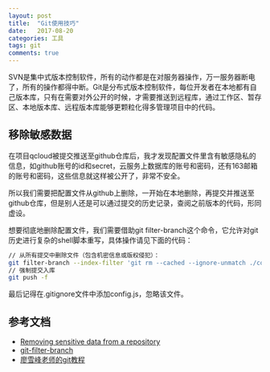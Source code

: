 ```yaml
---
layout: post
title:  "Git使用技巧"
date:   2017-08-20
categories: 工具
tags: git
comments: true
---
```


SVN是集中式版本控制软件，所有的动作都是在对服务器操作，万一服务器断电了，所有的操作都得中断。Git是分布式版本控制软件，每位开发者在本地都有自己版本库，只有在需要对外公开的时候，才需要推送到远程库，通过工作区、暂存区、本地版本库、远程版本库能够更颗粒化得多管理项目中的代码。

## 移除敏感数据

在项目qcloud被提交推送至github仓库后，我才发现配置文件里含有敏感隐私的信息，如github账号的id和secret，云服务上数据库的账号和密码，还有163邮箱的账号和密码，这些信息就这样被公开了，非常不安全。

所以我们需要把配置文件从github上删除，一开始在本地删除，再提交并推送至github仓库，但是别人还是可以通过提交的历史记录，查阅之前版本的代码，形同虚设。

想要彻底地删除配置文件，我们需要借助git filter-branch这个命令，它允许对git历史进行复杂的shell脚本重写，具体操作请见下面的代码：

```bash
// 从所有提交中删除文件（包含机密信息或版权侵犯）：
git filter-branch --index-filter 'git rm --cached --ignore-unmatch ./config.js'
// 强制提交入库
git push -f
```

最后记得在.gitignore文件中添加config.js，忽略该文件。

## 参考文档

- [Removing sensitive data from a repository](https://help.github.com/articles/removing-sensitive-data-from-a-repository/)
- [git-filter-branch](https://git-scm.com/docs/git-filter-branch)
- [廖雪峰老师的git教程](https://www.liaoxuefeng.com/wiki/0013739516305929606dd18361248578c67b8067c8c017b000)